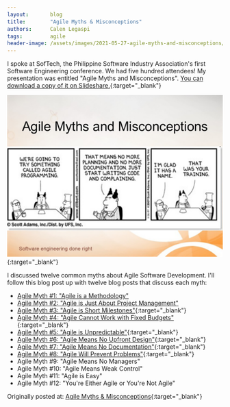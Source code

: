 ```yaml
---
layout:       blog
title:        "Agile Myths & Misconceptions"
authors:      Calen Legaspi
tags:         agile
header-image: /assets/images/2021-05-27-agile-myths-and-misconceptions/AgileMythsAndMisconceptions-banner.png
---
```


I spoke at SofTech, the Philippine Software Industry Association's first Software Engineering conference. We had five hundred attendees! My presentation was entitled "Agile Myths and Misconceptions". [You can download a copy of it on Slideshare.](https://www.slideshare.net/CalenLegaspi1/agile-myths-and-misconceptions-36398946){:target="_blank"}

[![Agile Myths & Misconceptions](/assets/images/2021-05-27-agile-myths-and-misconceptions/AgileMythsAndMisconceptions2.png)](https://www.slideshare.net/CalenLegaspi1/agile-myths-and-misconceptions-36398946){:target="_blank"}

I discussed twelve common myths about Agile Software Development. I'll follow this blog post up with twelve blog posts that discuss each myth:

- [Agile Myth #1:  "Agile is a Methodology"](/blogs/2021/06/agile-myth1-agile-is-a-methodology)
- [Agile Myth #2:  "Agile is Just About Project Management"](/blogs/2021/06/agile-myth2-agile-is-just-about-project-management)
- [Agile Myth #3:  "Agile is Short Milestones"](http://calenlegaspi.blogspot.com/2014/07/agile-myth-3-agile-is-short-milestones.html){:target="_blank"}
- [Agile Myth #4:  "Agile Cannot Work with Fixed Budgets"](http://calenlegaspi.blogspot.com/2014/07/agile-myth-4-agile-cannot-work-with.html){:target="_blank"}
- [Agile Myth #5:  "Agile is Unpredictable"](http://calenlegaspi.blogspot.com/2014/07/agile-myth-5-agile-is-unpredictable.html){:target="_blank"}
- [Agile Myth #6:  "Agile Means No Upfront Design"](http://calenlegaspi.blogspot.com/2014/09/agile-myth-6-agile-means-no-upfront.html){:target="_blank"}
- [Agile Myth #7:  "Agile Means No Documentation"](http://calenlegaspi.blogspot.com/2015/09/agile-myth-7-agile-means-no.html){:target="_blank"}
- [Agile Myth #8:  "Agile Will Prevent Problems"](http://calenlegaspi.blogspot.com/2016/11/agile-myth-8-agile-will-prevent-problems.html){:target="_blank"}
- Agile Myth #9:  "Agile Means No Managers"
- Agile Myth #10: "Agile Means Weak Control"
- Agile Myth #11: "Agile is Easy"
- Agile Myth #12: "You're Either Agile or You're Not Agile"

Originally posted at: [Agile Myths & Misconceptions](http://calenlegaspi.blogspot.com/2014/07/agile-myths-misconceptions.html){:target="_blank"}
    
